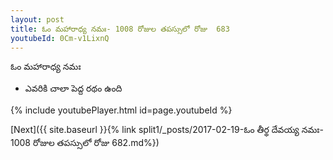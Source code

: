 ```yaml
---
layout: post
title: ఓం మహారాధ్య నమః- 1008 రోజుల తపస్సులో రోజు  683
youtubeId: 0Cm-v1LixnQ
---
```

 
 
 ఓం మహారాధ్య నమః  
 
 -  ఎవరికి చాలా పెద్ద రథం ఉంది 
 
  
 
  
 
 
 
 
 
 


{% include youtubePlayer.html id=page.youtubeId %}
 
[Next]({{ site.baseurl }}{% link  split1/_posts/2017-02-19-ఓం తీర్థ దేవయ్య నమః- 1008 రోజుల తపస్సులో రోజు  682.md%})
 
